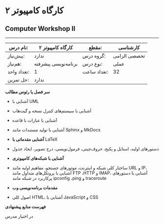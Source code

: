# کارگاه کامپیوتر ۲
## Computer Workshop II
_______________________________________________________________________________
| نام درس:    | کارگاه کامپیوتر ۲    | مقطع:       | کارشناسی     |
| ----------- | -------------------- | ----------- | ------------ |
| پیش‌نیاز:   | ندارد                | گروه درس:   | تخصصی الزامی |
| هم‌نیاز:    | برنامه‌نویسی پیشرفته | نوع درس:    | عملی         |
| تعداد واحد: | 1                    | تعداد ساعت: | 32           |
| حل تمرین:   |  ندارد               |             |              |

**سر فصل یا رئوس مطالب**

- آشنایی با UML

- آشنایی با سیستم‌های کنترل نسخه و گیت‌هاب

- آشنایی با عبارات با قاعده

- آشنایی با تولید مستندات مانند Sphinx و MkDocs

- **آشنایی مقدماتی با** LaTeX

- دستورهای اولیه، استایل و پکیج، حروف‌چینی، فرمول‌نویسی، درج تصویر، ایجاد جدول

- **آشنایی با شبکه‌های کامپیوتری**

- ساختار کلی شبکه و اینترنت، موتورهای جستجو، مفاهیم اولیه مانند URL و IP، آشنایی با پروتکل‌های متداول مانند FTP ،HTTP و IMAP، آشنایی با دستورهای پرکاربرد در شبکه مانند ipconfig ،ping و traceroute

- **مقدمات برنامه‌نویسی وب**

- اصول کلی HTML، آشنایی با JavaScript و CSS

**فهرست منابع پیشنهادی**

در اختیار مدرس
